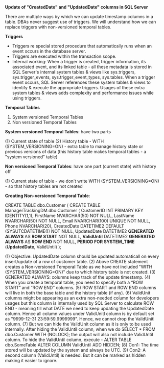 **Update of "CreatedDate" and "UpdatedDate" columns in SQL Server**

There are multiple ways by which we can update timestamp columns in a table.
DBAs never suggest use of triggers. We will understand how we can replace triggers with non-versioned temporal tables.

**Triggers**
   * Triggers re special stored procedure that automatically runs when an event occurs in the database server.
   * Triggers are executed within the transaction scope.
   * Internal working: When a trigger is created, trigger information, its associated event, and its linked table - all these metadata is stored in SQL Server's internal system tables & views like sys.triggers, sys.trigger_events, sys.trigger_event_types, sys.tables. When a trigger event occurs, SQL Server references these system tables & views to identify & execute the appropriate triggers. Usages of these extra system tables & views adds complexity and performance issues while using triggers.

**Temporal Tables**

1. System versioned Temporal Tables
2. Non versioned Temporal Tables

**System versioned Temporal Tables**: have two parts

(1) Current state of table
(2) History table
		- WITH (SYSTEM_VERSIONING=ON)
		- extra table to manage history state or previous versions of data (this history table makes temporal tables - a "system versioned" table)

**Non versioned Temporal Tables**: have one part (current state) with history off

(1) Current state of table
		- we don't write WITH (SYSTEM_VERSIONING=ON) - so that history tables are not created
		

**Creating Non-versioned Temporal Table**:

CREATE TABLE dbo.Customer (
    CREATE TABLE ManagerTrackingDM.dbo.Customer (
		CustomerID INT PRIMARY KEY IDENTITY(1,1),
		FirstName NVARCHAR(50) NOT NULL,
		LastName NVARCHAR(50) NOT NULL,
		Email NVARCHAR(100) UNIQUE NOT NULL,
		Phone NVARCHAR(20),
		CreatedDate DATETIME2 DEFAULT (SYSUTCDATETIME()) NOT NULL,
		UpdatedDate DATETIME2 **GENERATED ALWAYS** AS **ROW START** NOT NULL,
		**ValidUntil**  DATETIME2 **GENERATED ALWAYS** AS **ROW END** NOT NULL,
		**PERIOD FOR SYSTEM_TIME** (**UpdatedDate**, ValidUntil)
	);

(1) Objective: UpdatedDate column should be updated automaticall on every insert/update of a row of customer table.
(2) Above CREATE statement creates a Non-versioned Temporal Table as we have not included "WITH (SYSTEM_VERSIONING=ON)" due to which history table is not created.
(3) GENERATED ALWAYS: columns keep track of the update timestamp.
(4) When you create a temporal table, you need to specify both a “ROW START” and “ROW END” columns.
(5) ROW START and ROW END columns will live in both the base table and the history table (if any).
(6) ValidUnit columns might be appearing as an extra non-needed column for developers usages but this column is internally used by SQL Server to calculate ROW END - meaning till what DATE we need to keep updating the UpdatedDate column. Hence all column values under ValidUnitl column is by default set as "9999-12-31 23:59:59.9999999". Hence, we cannot drop the ValidUnitl column.
(7) But we can hide the ValidUnit column as it is only to be used internally. After hiding the ValidUntil column, when we do SELECT * FROM dbo.Customer WITH (NOLOCK); the output will also not include ValidUntil column. To hide the ValidUntil column, execute - ALTER TABLE dbo.SomeTable ALTER COLUMN ValidUntil ADD HIDDEN;
(8) Con1: The time stored will be updated by the system and always be UTC.
(9) Con2: A second column (ValidUntil) is needed. But it can be marked as hidden making it easier to ignore.
